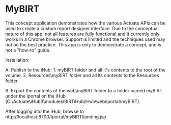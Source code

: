 MyBIRT
======

This concept application demonstrates how the various Actuate APIs can be used to create a custom report designer interface.
Due to the conceptual nature of this app, not all features are fully functional and it currently only works in a Chrome browser.
Support is limited and the techniques used may not be the best practice.  This app is only to demonstrate a concept, and is not a "how-to" guide.

Installation:

A. Publish to the iHub:
	1. myBIRT folder and all it's contents to the root of the volume.
	2. Resources\myBIRT folder and all its contents to the Resources folder.
	
B. Export the contents of the web\myBIRT folder to a folder named myBIRT under the iportal on the iHub (C:\Actuate\iHub3\modules\BIRTiHub\iHub\web\iportal\myBIRT).

After logging into the iHub, browse to http://localhost:8700/iportal/myBIRT/landing.jsp